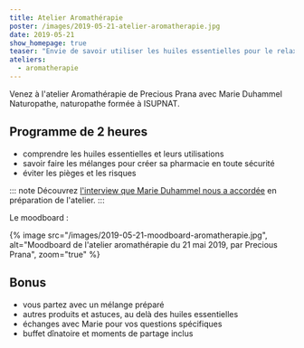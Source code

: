```yaml
---
title: Atelier Aromathérapie
poster: /images/2019-05-21-atelier-aromatherapie.jpg
date: 2019-05-21
show_homepage: true
teaser: "Envie de savoir utiliser les huiles essentielles pour le relaxation, la gestion du stress, les rhumes et allergies et autres applications bien pratiques ?"
ateliers:
  - aromatherapie
---
```


Venez à l'atelier Aromathérapie de Precious Prana avec Marie Duhammel Naturopathe, naturopathe formée à ISUPNAT.

## Programme de 2 heures

- comprendre les huiles essentielles et leurs utilisations
- savoir faire les mélanges pour créer sa pharmacie en toute sécurité
- éviter les pièges et les risques

::: note
Découvrez [l'interview que Marie Duhammel nous a accordée](/interviews/marie-duhammel/) en préparation de l'atelier.
:::

Le moodboard :

{% image src="/images/2019-05-21-moodboard-aromatherapie.jpg", alt="Moodboard de l'atelier aromathérapie du 21 mai 2019, par Precious Prana", zoom="true" %}

## Bonus

- vous partez avec un mélange préparé
- autres produits et astuces, au delà des huiles essentielles
- échanges avec Marie pour vos questions spécifiques
- buffet dînatoire et moments de partage inclus
